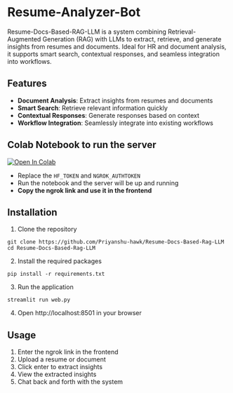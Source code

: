 # Resume-Analyzer-Bot

Resume-Docs-Based-RAG-LLM is a system combining Retrieval-Augmented Generation (RAG) with LLMs to extract, retrieve, and generate insights from resumes and documents. Ideal for HR and document analysis, it supports smart search, contextual responses, and seamless integration into workflows.


## Features

- **Document Analysis**: Extract insights from resumes and documents
- **Smart Search**: Retrieve relevant information quickly
- **Contextual Responses**: Generate responses based on context
- **Workflow Integration**: Seamlessly integrate into existing workflows

## Colab Notebook to run the server

[![Open In Colab](https://colab.research.google.com/assets/colab-badge.svg)](https://colab.research.google.com/drive/1CUAxYrPC-2EWOwZIiwHFYB_1c381Q-Bf?usp=sharing)
- Replace the `HF_TOKEN` and `NGROK_AUTHTOKEN`
- Run the notebook and the server will be up and running
- <b>Copy the ngrok link and use it in the frontend</b>

## Installation

1. Clone the repository
```
git clone https://github.com/Priyanshu-hawk/Resume-Docs-Based-Rag-LLM
cd Resume-Docs-Based-Rag-LLM
```

2. Install the required packages
```
pip install -r requirements.txt
```

3. Run the application
```
streamlit run web.py
```

4. Open http://localhost:8501 in your browser

## Usage

1. Enter the ngrok link in the frontend
2. Upload a resume or document
3. Click enter to extract insights
4. View the extracted insights
5. Chat back and forth with the system
